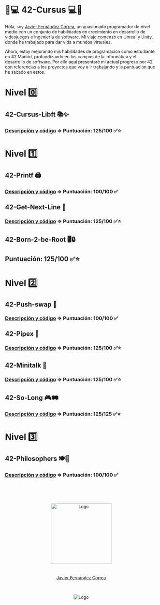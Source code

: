 # 📖💻 42-Cursus 💻📖
Hola, soy <a href="https://github.com/jfercode">Javier Fernández Correa</a>,  un apasionado programador de nivel medio con un conjunto de habilidades en crecimiento en desarrollo de videojuegos e ingeniería de software. Mi viaje comenzó en Unreal y Unity, donde he trabajado para dar vida a mundos virtuales. 

Ahora, estoy mejorando mis habilidades de programación como estudiante en 42 Madrid, profundizando en los campos de la informática y el desarrollo de software. Por ello aquí presentaré mi actual progreso por 42 con referencias a los proyectos que voy a ir trabajando y la puntuación que he sacado en estos.

# Nivel 0️⃣

## 42-Cursus-Libft 📚✨
### [Descripción y código](https://github.com/jfercode/42-Cursus-Libft) => Puntuación: 125/100 ✅⭐

# Nivel 1️⃣

## 42-Printf 🖨️
### [Descripción y código](https://github.com/jfercode/42-Printf) => Puntuación: 100/100 ✅

## 42-Get-Next-Line 📜
### [Descripción y código](https://github.com/jfercode/42-Get-Next-Line) => Puntuación: 125/100 ✅⭐

## 42-Born-2-be-Root 🖥️🔒
<!--### [Guia para la evaluación](https://github.com/jfercode/42-Born-2-be-Root/tree/main) => --> 
## Puntuación: 125/100 ✅⭐

# Nivel 2️⃣
## 42-Push-swap 🔄
### [Descripción y código](https://github.com/jfercode/42-Push-swap) => Puntuación: 100/100 ✅

## 42-Pipex 🚰
### [Descripción y código](https://github.com/jfercode/42-Pipex) => Puntuación: 125/100 ✅⭐

## 42-Minitalk 📡
### [Descripción y código](https://github.com/jfercode/42-Minitalk) => Puntuación: 125/100 ✅⭐

## 42-So-Long 🎮🛤️
### [Descripción y código](https://github.com/jfercode/42-So-Long) => Puntuación: 125/125 ✅⭐

# Nivel 3️⃣
## 42-Philosophers 🍽️🧠
### [Descripción y código](https://github.com/jfercode/42-Philosophers) => Puntuación: 100/100 ✅

  <br/>
  <br/>
  <br/>

</div>

<br/>
<div align="center">
  <img src="https://avatars.githubusercontent.com/u/102600920?v=4" alt="Logo" width="200"/>
  <br/>
  <br/>
  <div style="margin: 20px 0 30px;">
  <a href="https://github.com/jfercode">Javier Fernández Correa</a>
  </div>
</div>
  <br/>
<div align="center">
  <img src="https://encrypted-tbn0.gstatic.com/images?q=tbn:ANd9GcTVInHuUPtp3uiEuvF0aYAkFBUzpnr65b2CDA&s" alt="Logo"/>
</div>
<br/>
</div>
